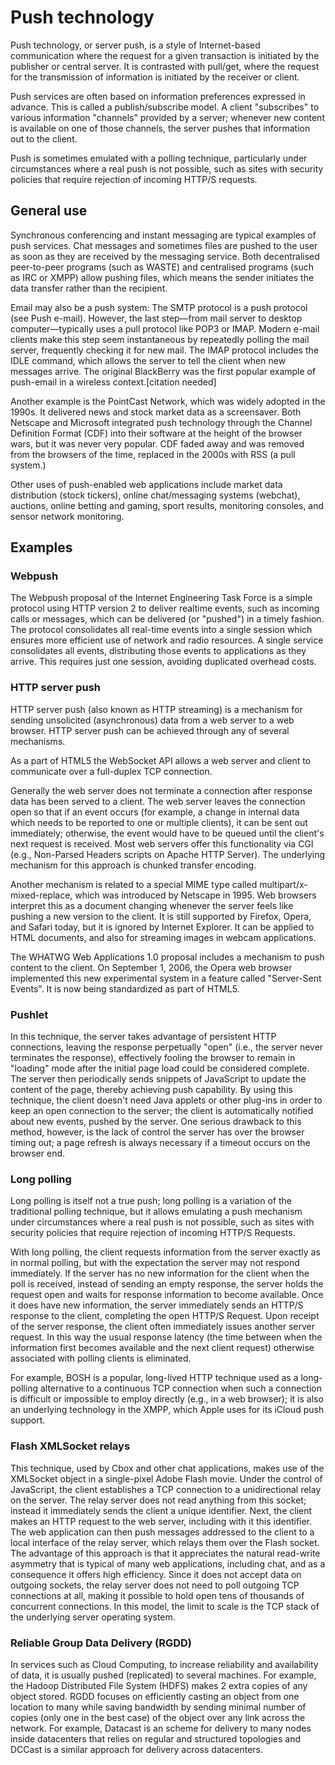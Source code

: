 # Push technology
Push technology, or server push, is a style of Internet-based communication where the request for a given transaction is initiated by the publisher or central server. It is contrasted with pull/get, where the request for the transmission of information is initiated by the receiver or client.

Push services are often based on information preferences expressed in advance. This is called a publish/subscribe model. A client "subscribes" to various information "channels" provided by a server; whenever new content is available on one of those channels, the server pushes that information out to the client.

Push is sometimes emulated with a polling technique, particularly under circumstances where a real push is not possible, such as sites with security policies that require rejection of incoming HTTP/S requests.
## General use
Synchronous conferencing and instant messaging are typical examples of push services. Chat messages and sometimes files are pushed to the user as soon as they are received by the messaging service. Both decentralised peer-to-peer programs (such as WASTE) and centralised programs (such as IRC or XMPP) allow pushing files, which means the sender initiates the data transfer rather than the recipient.

Email may also be a push system: The SMTP protocol is a push protocol (see Push e-mail). However, the last step—from mail server to desktop computer—typically uses a pull protocol like POP3 or IMAP. Modern e-mail clients make this step seem instantaneous by repeatedly polling the mail server, frequently checking it for new mail. The IMAP protocol includes the IDLE command, which allows the server to tell the client when new messages arrive. The original BlackBerry was the first popular example of push-email in a wireless context.[citation needed]

Another example is the PointCast Network, which was widely adopted in the 1990s. It delivered news and stock market data as a screensaver. Both Netscape and Microsoft integrated push technology through the Channel Definition Format (CDF) into their software at the height of the browser wars, but it was never very popular. CDF faded away and was removed from the browsers of the time, replaced in the 2000s with RSS (a pull system.)

Other uses of push-enabled web applications include market data distribution (stock tickers), online chat/messaging systems (webchat), auctions, online betting and gaming, sport results, monitoring consoles, and sensor network monitoring.
## Examples
### Webpush
The Webpush proposal of the Internet Engineering Task Force is a simple protocol using HTTP version 2 to deliver realtime events, such as incoming calls or messages, which can be delivered (or "pushed") in a timely fashion. The protocol consolidates all real-time events into a single session which ensures more efficient use of network and radio resources. A single service consolidates all events, distributing those events to applications as they arrive. This requires just one session, avoiding duplicated overhead costs.
### HTTP server push
HTTP server push (also known as HTTP streaming) is a mechanism for sending unsolicited (asynchronous) data from a web server to a web browser. HTTP server push can be achieved through any of several mechanisms.

As a part of HTML5 the WebSocket API allows a web server and client to communicate over a full-duplex TCP connection.

Generally the web server does not terminate a connection after response data has been served to a client. The web server leaves the connection open so that if an event occurs (for example, a change in internal data which needs to be reported to one or multiple clients), it can be sent out immediately; otherwise, the event would have to be queued until the client's next request is received. Most web servers offer this functionality via CGI (e.g., Non-Parsed Headers scripts on Apache HTTP Server). The underlying mechanism for this approach is chunked transfer encoding.

Another mechanism is related to a special MIME type called multipart/x-mixed-replace, which was introduced by Netscape in 1995. Web browsers interpret this as a document changing whenever the server feels like pushing a new version to the client. It is still supported by Firefox, Opera, and Safari today, but it is ignored by Internet Explorer. It can be applied to HTML documents, and also for streaming images in webcam applications.

The WHATWG Web Applications 1.0 proposal includes a mechanism to push content to the client. On September 1, 2006, the Opera web browser implemented this new experimental system in a feature called "Server-Sent Events". It is now being standardized as part of HTML5.
### Pushlet
In this technique, the server takes advantage of persistent HTTP connections, leaving the response perpetually "open" (i.e., the server never terminates the response), effectively fooling the browser to remain in "loading" mode after the initial page load could be considered complete. The server then periodically sends snippets of JavaScript to update the content of the page, thereby achieving push capability. By using this technique, the client doesn't need Java applets or other plug-ins in order to keep an open connection to the server; the client is automatically notified about new events, pushed by the server. One serious drawback to this method, however, is the lack of control the server has over the browser timing out; a page refresh is always necessary if a timeout occurs on the browser end.
### Long polling
Long polling is itself not a true push; long polling is a variation of the traditional polling technique, but it allows emulating a push mechanism under circumstances where a real push is not possible, such as sites with security policies that require rejection of incoming HTTP/S Requests.

With long polling, the client requests information from the server exactly as in normal polling, but with the expectation the server may not respond immediately. If the server has no new information for the client when the poll is received, instead of sending an empty response, the server holds the request open and waits for response information to become available. Once it does have new information, the server immediately sends an HTTP/S response to the client, completing the open HTTP/S Request. Upon receipt of the server response, the client often immediately issues another server request. In this way the usual response latency (the time between when the information first becomes available and the next client request) otherwise associated with polling clients is eliminated.

For example, BOSH is a popular, long-lived HTTP technique used as a long-polling alternative to a continuous TCP connection when such a connection is difficult or impossible to employ directly (e.g., in a web browser); it is also an underlying technology in the XMPP, which Apple uses for its iCloud push support.
### Flash XMLSocket relays
This technique, used by Cbox and other chat applications, makes use of the XMLSocket object in a single-pixel Adobe Flash movie. Under the control of JavaScript, the client establishes a TCP connection to a unidirectional relay on the server. The relay server does not read anything from this socket; instead it immediately sends the client a unique identifier. Next, the client makes an HTTP request to the web server, including with it this identifier. The web application can then push messages addressed to the client to a local interface of the relay server, which relays them over the Flash socket. The advantage of this approach is that it appreciates the natural read-write asymmetry that is typical of many web applications, including chat, and as a consequence it offers high efficiency. Since it does not accept data on outgoing sockets, the relay server does not need to poll outgoing TCP connections at all, making it possible to hold open tens of thousands of concurrent connections. In this model, the limit to scale is the TCP stack of the underlying server operating system.
### Reliable Group Data Delivery (RGDD)
In services such as Cloud Computing, to increase reliability and availability of data, it is usually pushed (replicated) to several machines. For example, the Hadoop Distributed File System (HDFS) makes 2 extra copies of any object stored. RGDD focuses on efficiently casting an object from one location to many while saving bandwidth by sending minimal number of copies (only one in the best case) of the object over any link across the network. For example, Datacast  is an scheme for delivery to many nodes inside datacenters that relies on regular and structured topologies and DCCast  is a similar approach for delivery across datacenters.